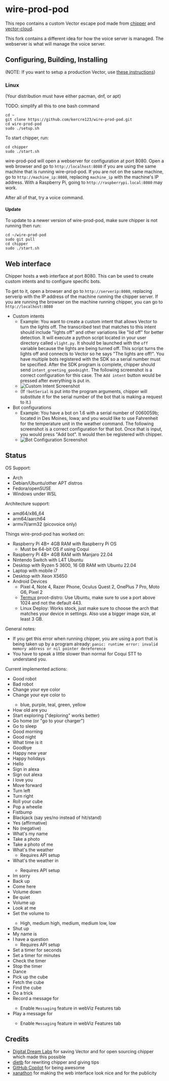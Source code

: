 # wire-prod-pod

This repo contains a custom Vector escape pod made from [chipper](https://github.com/digital-dream-labs/chipper) and [vector-cloud](https://github.com/digital-dream-labs/vector-cloud).

This fork contains a different idea for how the voice server is managed. The webserver is what will manage the voice server.

## Configuring, Building, Installing

(NOTE: If you want to setup a production Vector, use [these instructions](/ProductionVectorInstructions.md))

### Linux

(Your distribution must have either pacman, dnf, or apt)

TODO: simplify all this to one bash command

```
cd ~
git clone https://github.com/kercre123/wire-prod-pod.git
cd wire-prod-pod
sudo ./setup.sh
```

To start chipper, run:

```
cd chipper
sudo ./start.sh
```

wire-prod-pod will open a webserver for configuration at port 8080. Open a web browser and go to `http://localhost:8080` if you are using the same machine that is running wire-prod-pod. If you are not on the same machine, go to `http://machine_ip:8080`, replacing `machine_ip` with the machine's IP address. With a Raspberry Pi, going to `http://raspberrypi.local:8080` may work.

After all of that, try a voice command.

#### Update

To update to a newer version of wire-prod-pod, make sure chipper is not running then run:
```
cd ~/wire-prod-pod
sudo git pull
cd chipper
sudo ./start.sh
```

## Web interface

Chipper hosts a web interface at port 8080. This can be used to create custom intents and to configure specific bots.

To get to it, open a browser and go to `http://serverip:8080`, replacing serverip with the IP address of the machine running the chipper server. If you are running the browser on the machine running chipper, you can go to `http://localhost:8080`

- Custom intents
	- Example: You want to create a custom intent that allows Vector to turn the lights off. The transcribed text that matches to this intent should include "lights off" and other variations like "lid off" for better detection. It will execute a python script located in your user directory called `vlight.py`. It should be launched with the `off` variable because the lights are being turned off. This script turns the lights off and connects to Vector so he says "The lights are off!". You have multiple bots registered with the SDK so a serial number must be specified. After the SDK program is complete, chipper should send `intent_greeting_goodnight`. The following screenshot is a correct configuration for this case. The `Add intent` button would be pressed after everything is put in.
	- ![Custom Intent Screenshot](./images/customIntent.png)
	- (If `!botSerial` is put into the program arguments, chipper will substitute it for the serial number of the bot that is making a request to it.)
- Bot configurations
	- Example: You have a bot on 1.6 with a serial number of 0060059b; located in Des Moines, Iowa; and you would like to use Fahrenheit for the temperature unit in the weather command. The following screenshot is a correct configuration for that bot. Once that is input, you would press "Add bot". It would then be registered with chipper.
	- ![Bot Configuration Screenshot](./images/botConfig.png)

## Status

OS Support:

- Arch
- Debian/Ubuntu/other APT distros
- Fedora/openSUSE
- Windows under WSL

Architecture support:

- amd64/x86_64
- arm64/aarch64
- armv7l/arm32 (picovoice only)

Things wire-prod-pod has worked on:

- Raspberry Pi 4B+ 4GB RAM with Raspberry Pi OS
	- Must be 64-bit OS if using Coqui
- Raspberry Pi 4B+ 4GB RAM with Manjaro 22.04
- Nintendo Switch with L4T Ubuntu
- Desktop with Ryzen 5 3600, 16 GB RAM with Ubuntu 22.04
- Laptop with mobile i7
- Desktop with Xeon X5650
- Android Devices
	- Pixel 4, Note 4, Razer Phone, Oculus Quest 2, OnePlus 7 Pro, Moto G6, Pixel 2
	- [Termux](https://github.com/termux/termux-app) proot-distro: Use Ubuntu, make sure to use a port above 1024 and not the default 443.
	- Linux Deploy: Works stock, just make sure to choose the arch that matches your device in settings. Also use a bigger image size, at least 3 GB.

General notes:

- If you get this error when running chipper, you are using a port that is being taken up by a program already: `panic: runtime error: invalid memory address or nil pointer dereference`
- You have to speak a little slower than normal for Coqui STT to understand you.

Current implemented actions:

- Good robot
- Bad robot
- Change your eye color
- Change your eye color to <color>
	- blue, purple, teal, green, yellow
- How old are you
- Start exploring ("deploring" works better)
- Go home (or "go to your charger")
- Go to sleep
- Good morning
- Good night
- What time is it
- Goodbye
- Happy new year
- Happy holidays
- Hello
- Sign in alexa
- Sign out alexa
- I love you
- Move forward
- Turn left
- Turn right
- Roll your cube
- Pop a wheelie
- Fistbump
- Blackjack (say yes/no instead of hit/stand)
- Yes (affirmative)
- No (negative)
- What's my name
- Take a photo
- Take a photo of me
- What's the weather
	- Requires API setup
- What's the weather in <location>
	- Requires API setup
- Im sorry
- Back up
- Come here
- Volume down
- Be quiet
- Volume up
- Look at me
- Set the volume to <volume>
	- High, medium high, medium, medium low, low
- Shut up
- My name is <name>
- I have a question
	- Requires API setup
- Set a timer for <time> seconds
- Set a timer for <time> minutes
- Check the timer
- Stop the timer
- Dance
- Pick up the cube
- Fetch the cube
- Find the cube
- Do a trick
- Record a message for <name>
	- Enable `Messaging` feature in webViz Features tab
- Play a message for <name>
	- Enable `Messaging` feature in webViz Features tab

## Credits

- [Digital Dream Labs](https://github.com/digital-dream-labs) for saving Vector and for open sourcing chipper which made this possible
- [dietb](https://github.com/dietb) for rewriting chipper and giving tips
- [GitHub Copilot](https://copilot.github.com/) for being awesome
- [xanathon](https://github.com/xanathon) for making the web interface look nice and for the publicity

